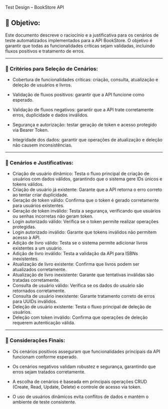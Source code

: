 Test Design – BookStore API

##  🔷 Objetivo: 

Este documento descreve o raciocínio e a justificativa para os cenários de teste automatizados implementados para a API BookStore. O objetivo é garantir que todas as funcionalidades críticas sejam validadas, incluindo fluxos positivos e tratamento de erros.

---

### 🔷 Critérios para Seleção de Cenários: 

- Cobertura de funcionalidades críticas: criação, consulta, atualização e deleção de usuários e livros.

- Validação de fluxos positivos: garantir que a API funcione como esperado.

- Validação de fluxos negativos: garantir que a API trate corretamente erros, duplicidade e dados inválidos.

- Segurança e autorização: testar geração de token e acesso protegido via Bearer Token.

- Integridade dos dados: garantir que operações de atualização e deleção não causem inconsistências.

---

### 🔷 Cenários e Justificativas: 


- Criação de usuário dinâmico: Testa o fluxo principal de criação de usuários com dados válidos, garantindo que o sistema gere IDs únicos e tokens válidos.
- Criação de usuário já existente: Garante que a API retorna o erro correto ao tentar criar duplicidade.
- Geração de token válido: Confirma que o token é gerado corretamente para usuários existentes.
- Geração de token inválido: Testa a segurança, verificando que usuários ou senhas incorretas não geram token.
- Login autorizado válido: Verifica se o token permite realizar operações protegidas.
- Login autorizado inválido: Garante que tokens inválidos não permitem acesso à API.
- Adição de livro válido: Testa se o sistema permite adicionar livros existentes a um usuário.
- Adição de livro inválido: Testa a validação da API para ISBNs inexistentes.
- Atualização de livro existente: Confirma que livros podem ser atualizados corretamente.
- Atualização de livro inexistente: Garante que tentativas inválidas são tratadas corretamente.
- Consulta de usuário válido: Verifica se os dados do usuário são retornados corretamente.
- Consulta de usuário inexistente: Garante tratamento correto de erros para UUIDs inválidos.
- Deleção de usuário existente: Testa o fluxo principal de deleção de usuários.
- Deleção com token inválido: Confirma que operações de deleção requerem autenticação válida.

---

### 🔷 Considerações Finais: 

- Os cenários positivos asseguram que funcionalidades principais da API funcionam conforme esperado.

- Os cenários negativos validam robustez e segurança, garantindo que erros sejam tratados corretamente.

- A escolha de cenários é baseada em principais operações CRUD (Create, Read, Update, Delete) e controle de acesso via token.

- O uso de usuários dinâmicos evita conflitos de dados e mantém o ambiente de teste consistente.